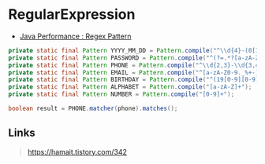 # RegularExpression

- [Java Performance : Regex Pattern](https://rules.sonarsource.com/java/tag/performance/RSPEC-4248)

```java
private static final Pattern YYYY_MM_DD = Pattern.compile("^\\d{4}-(0[1-9]|1[012])-(0[1-9]|[12][0-9]|3[0-1])$");
private static final Pattern PASSWORD = Pattern.compile("^(?=.*?[a-zA-Z])(?=.*?[0-9])(?!.*?[\\&><'])(?!.*(%2F))(?=.*?[#?!@$%^&*-]).{9,}$");
private static final Pattern PHONE = Pattern.compile("^\\d{2,3}-\\d{3,4}-\\d{4}$");
private static final Pattern EMAIL = Pattern.compile("^[a-zA-Z0-9._%+-]+@[a-zA-Z0-9.-]+\\.[a-zA-Z]{2,6}$");
private static final Pattern BIRTHDAY = Pattern.compile("^(19[0-9][0-9]|20\\d{2})(0[0-9]|1[0-2])(0[1-9]|[1-2][0-9]|3[0-1])$");
private static final Pattern ALPHABET = Pattern.compile("[a-zA-Z]+");
private static final Pattern NUMBER = Pattern.compile("[0-9]+");
```   
```java
boolean result = PHONE.matcher(phone).matches();
```

## Links

> https://hamait.tistory.com/342

